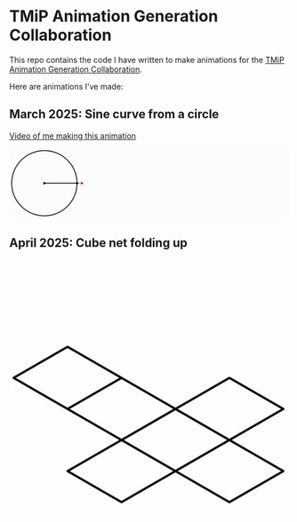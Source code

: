 # TMiP Animation Generation Collaboration

This repo contains the code I have written to make animations for the
[TMiP Animation Generation Collaboration](https://talkingmathsinpublic.uk/animation/).

Here are animations I've made:

## March 2025: Sine curve from a circle
[Video of me making this animation](https://youtu.be/UW8m1nZ0lK4)

![Animation](2025-03/video.gif)

## April 2025: Cube net folding up
![Animation](2025-04/video.gif)

